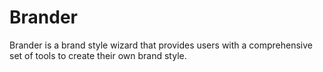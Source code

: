 # Brander
Brander is a brand style wizard that provides users with a comprehensive set of tools to create their own brand style. 
